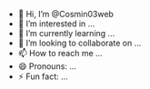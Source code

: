 - 👋 Hi, I’m @Cosmin03web
- 👀 I’m interested in ...
- 🌱 I’m currently learning ...
- 💞️ I’m looking to collaborate on ...
- 📫 How to reach me ...
- 😄 Pronouns: ...
- ⚡ Fun fact: ...

<!---
Cosmin03web/Cosmin03web is a ✨ special ✨ repository because its `README.md` (this file) appears on your GitHub profile.
You can click the Preview link to take a look at your changes.
--->
